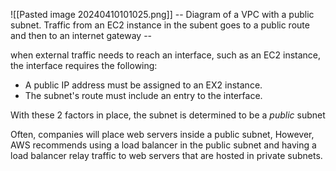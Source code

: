 ![[Pasted image 20240410101025.png]]
-- Diagram of a VPC with a public subnet. Traffic from an EC2 instance in the subent goes to a public route and then to an internet gateway --

when external traffic needs to reach an interface, such as an EC2 instance, the interface requires the following:

- A public IP address must be assigned to an EX2 instance.
- The subnet's route must include an entry to the interface.

With these 2 factors in place, the subnet is determined to be a _public_ subnet

Often, companies will place web servers inside a public subnet, However, AWS recommends using a load balancer in the public subnet and having a load balancer relay traffic to web servers that are hosted in private subnets.

